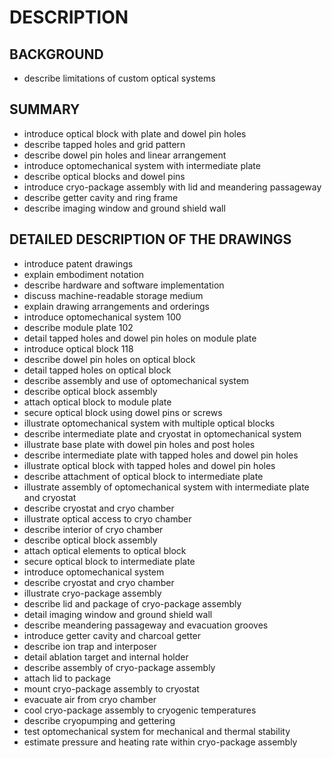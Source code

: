 # DESCRIPTION

## BACKGROUND

- describe limitations of custom optical systems

## SUMMARY

- introduce optical block with plate and dowel pin holes
- describe tapped holes and grid pattern
- describe dowel pin holes and linear arrangement
- introduce optomechanical system with intermediate plate
- describe optical blocks and dowel pins
- introduce cryo-package assembly with lid and meandering passageway
- describe getter cavity and ring frame
- describe imaging window and ground shield wall

## DETAILED DESCRIPTION OF THE DRAWINGS

- introduce patent drawings
- explain embodiment notation
- describe hardware and software implementation
- discuss machine-readable storage medium
- explain drawing arrangements and orderings
- introduce optomechanical system 100
- describe module plate 102
- detail tapped holes and dowel pin holes on module plate
- introduce optical block 118
- describe dowel pin holes on optical block
- detail tapped holes on optical block
- describe assembly and use of optomechanical system
- describe optical block assembly
- attach optical block to module plate
- secure optical block using dowel pins or screws
- illustrate optomechanical system with multiple optical blocks
- describe intermediate plate and cryostat in optomechanical system
- illustrate base plate with dowel pin holes and post holes
- describe intermediate plate with tapped holes and dowel pin holes
- illustrate optical block with tapped holes and dowel pin holes
- describe attachment of optical block to intermediate plate
- illustrate assembly of optomechanical system with intermediate plate and cryostat
- describe cryostat and cryo chamber
- illustrate optical access to cryo chamber
- describe interior of cryo chamber
- describe optical block assembly
- attach optical elements to optical block
- secure optical block to intermediate plate
- introduce optomechanical system
- describe cryostat and cryo chamber
- illustrate cryo-package assembly
- describe lid and package of cryo-package assembly
- detail imaging window and ground shield wall
- describe meandering passageway and evacuation grooves
- introduce getter cavity and charcoal getter
- describe ion trap and interposer
- detail ablation target and internal holder
- describe assembly of cryo-package assembly
- attach lid to package
- mount cryo-package assembly to cryostat
- evacuate air from cryo chamber
- cool cryo-package assembly to cryogenic temperatures
- describe cryopumping and gettering
- test optomechanical system for mechanical and thermal stability
- estimate pressure and heating rate within cryo-package assembly

